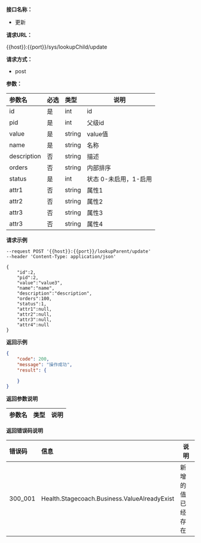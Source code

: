 **接口名称：**

- 更新

**请求URL：**

{{host}}:{{port}}/sys/lookupChild/update

**请求方式：**
- post

**参数：**

| 参数名      | 必选 | 类型   | 说明                  |
| :---------- | :--- | :----- | --------------------- |
| id          | 是   | int    | id                    |
| pid         | 是   | int    | 父级id                |
| value       | 是   | string | value值               |
| name        | 是   | string | 名称                  |
| description | 否   | string | 描述                  |
| orders      | 否   | string | 内部排序              |
| status      | 是   | int    | 状态 0-未启用，1-启用 |
| attr1       | 否   | string | 属性1                 |
| attr2       | 否   | string | 属性2                 |
| attr3       | 否   | string | 属性3                 |
| attr3       | 否   | string | 属性4                 |

**请求示例**

```
--request POST '{{host}}:{{port}}/lookupParent/update'
--header 'Content-Type: application/json'

{
    "id":2,
    "pid":2,
    "value":"value3",
    "name":"name",
    "description":"description",
    "orders":100,
    "status":1,
    "attr1":null,
    "attr2":null,
    "attr3":null,
    "attr4":null
}

```

 **返回示例**
```json
{
    "code": 200,
    "message": "操作成功",
    "result": {

    }
}

```
 **返回参数说明**

|参数名|类型|说明|
|:-----  |:-----|----- |



 **返回错误码说明**

|错误码 |信息|说明|
|:----  |:----   |-----   |
|300_001  |Health.Stagecoach.Business.ValueAlreadyExist   |新增的值已经存在   |